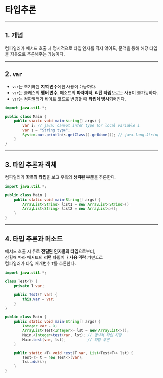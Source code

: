 # 타입추론

---

## 1. 개념

컴파일러가 메서드 호출 시 명시적으로 타입 인자를 적지 않아도, 문맥을 통해 해당 타입을 자동으로 추론해주는 기능이다.

---

## 2. `var`

- `var`는 초기화된 **지역 변수**에만 사용이 가능하다.
- `var`는 클래스의 **멤버 변수**, 메소드의 **파라미터**, **리턴 타입**으로는 사용이 불가능하다.
- `var`는 컴파일러가 바이트 코드로 변경할 때 **타입이 명시**되어진다.

```java
import java.util.*;

public class Main {
    public static void main(String[] args) {
        var i; // java: cannot infer type for local variable i
        var s = "String type";
        System.out.println(s.getClass().getName()); // java.lang.String
    }
}
```
---
## 3. 타입 추론과 객체

컴파일러가 **좌측의 타입**을 보고 우측의 **생략된 부분**을 추론한다.

```java
import java.util.*;

public class Main {
    public static void main(String[] args) {
        ArrayList<String> list1 = new ArrayList<String>();
        ArrayList<String> list2 = new ArrayList<>();
    }
}
```
---
## 4. 타입 추론과 메소드

메서드 호출 시 주로 **전달된 인자들의 타입**으로부터,  
상황에 따라 메서드의 **리턴 타입**이나 **사용 맥락** 기반으로  
컴파일러가 타입 매개변수 `T`를 추론한다.

```java
import java.util.*;

class Test<T> {
    private T var;

    public Test(T var) {
        this.var = var;
    }
}

public class Main {
    public static void main(String[] args) {
        Integer var = 3;
        ArrayList<Test<Integer>> lst = new ArrayList<>();
        Main.<Integer>test(var, lst); // 명시적 타입 지정
        Main.test(var, lst);          // 타입 추론
    }

    public static <T> void test(T var, List<Test<T>> lst) {
        Test<T> t = new Test<>(var);
        lst.add(t);
    }
}
